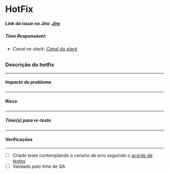 # HotFix

##### Link da issue no Jira: [Jira](http://localhost/)

##### Time Responsável:
- ###### Canal no slack: [Canal do slack](http://localhost/)

### Descrição do hotfix
-------------
<!--Coloque aqui uma descrição sobre o hotfix e sua correção--->

##### Impacto do problema
-------------
<!--Coloque aqui uma descrição sobre o impacto do bug--->

##### Risco
-------------
<!--Coloque aqui uma descrição sobre o risco do bug--->

##### Time(s) para re-teste
-------------
<!--Coloque aqui uma lista dos times responsáveis pelo re-teste--->

#### Verificações
-------------
- [ ] Criado teste contemplando o cenario de erro seguindo o  [acordo de testes](https://confluence.intranet.uol.com.br/confluence/x/IQ0qEQ)
- [ ] Validado pelo time de QA

